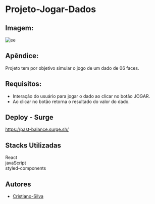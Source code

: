# Projeto-Jogar-Dados

## Imagem:

![ee](https://user-images.githubusercontent.com/74628930/187693508-10c2715b-d339-4aa2-aa29-2d7947f8237a.png)

## Apêndice:

Projeto tem por objetivo simular o jogo de um dado 
de 06 faces.

## Requisitos:

- Interação do usuário para jogar o dado ao clicar no botão JOGAR.
- Ao clicar no botão retorna o resultado do valor do dado. 


## Deploy - Surge

https://past-balance.surge.sh/

## Stacks Utilizadas

React <br/>
javaScript <br/>
styled-components


## Autores

- [Cristiano-Silva](https://github.com/Cristiano-cyber/)
